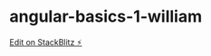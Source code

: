 # angular-basics-1-william

[Edit on StackBlitz ⚡️](https://stackblitz.com/edit/angular-basics-1-william)